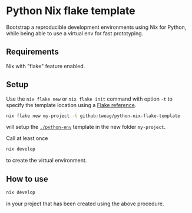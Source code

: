 # Python Nix flake template

Bootstrap a reproducible development environments using Nix for Python, while being able to use a virtual env for fast prototyping.

## Requirements

Nix with "flake" feature enabled.

## Setup

Use the `nix flake new` or `nix flake init` command with option `-t` to specify the template location using a [Flake reference](https://nixos.org/manual/nix/stable/command-ref/new-cli/nix3-flake.html#flake-references).

```bash
nix flake new my-project -t github:tweag/python-nix-flake-template
```

will setup the [`./python-env`](./python-env) template in the new folder `my-project`.

Call at least once

```bash
nix develop
```

to create the virtual environment.

## How to use

```bash
nix develop
```

in your project that has been created using the above procedure.

